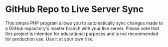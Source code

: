 # GitHub Repo to Live Server Sync
This simple PHP program allows you to automatically sync changes made to a GitHub repository's master branch with your live server. Please note that this project is intended for educational purposes and is not recommended for production use. Use it at your own risk.

